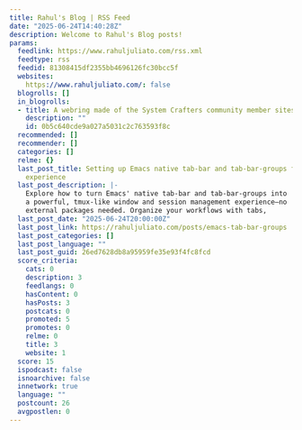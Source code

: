 ```yaml
---
title: Rahul's Blog | RSS Feed
date: "2025-06-24T14:40:28Z"
description: Welcome to Rahul's Blog posts!
params:
  feedlink: https://www.rahuljuliato.com/rss.xml
  feedtype: rss
  feedid: 81308415df2355bb4696126fc30bcc5f
  websites:
    https://www.rahuljuliato.com/: false
  blogrolls: []
  in_blogrolls:
  - title: A webring made of the System Crafters community member sites.
    description: ""
    id: 0b5c640cde9a027a5031c2c763593f8c
  recommended: []
  recommender: []
  categories: []
  relme: {}
  last_post_title: Setting up Emacs native tab-bar and tab-bar-groups for a tmux-like
    experience
  last_post_description: |-
    Explore how to turn Emacs' native tab-bar and tab-bar-groups into
    a powerful, tmux-like window and session management experience—no
    external packages needed. Organize your workflows with tabs,
  last_post_date: "2025-06-24T20:00:00Z"
  last_post_link: https://rahuljuliato.com/posts/emacs-tab-bar-groups
  last_post_categories: []
  last_post_language: ""
  last_post_guid: 26ed7628db8a95959fe35e93f4fc8fcd
  score_criteria:
    cats: 0
    description: 3
    feedlangs: 0
    hasContent: 0
    hasPosts: 3
    postcats: 0
    promoted: 5
    promotes: 0
    relme: 0
    title: 3
    website: 1
  score: 15
  ispodcast: false
  isnoarchive: false
  innetwork: true
  language: ""
  postcount: 26
  avgpostlen: 0
---
```

